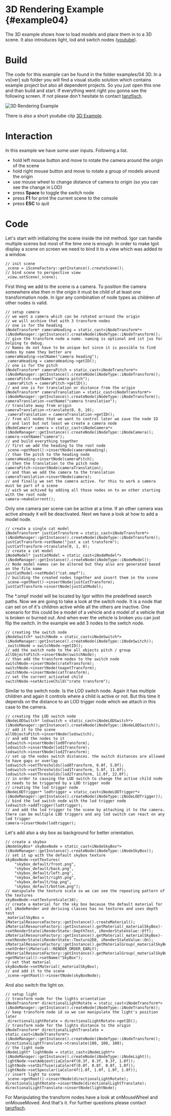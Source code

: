 3D Rendering Example                                     {#example04}
====================

The 3D example shows how to load models and place them in to a 3D scene. It also introduces light, lod and switch nodes ([youtube](https://www.youtube.com/watch?v=UQ7iFGFOv10)).

Build
=====

The code for this example can be found in the folder examples/04 3D. In a vs[ver] sub folder you will find a visual studio solution which contains example project but also all dependent projects. So you just open this one and than build and start. If everything went right you gonna see the following screen. If not please don't hesitate to contact [tanzfisch](https://github.com/tanzfisch).

![3D Rendering Example](/images/Example04_Pic1.png)

There is also a short youtube clip [3D Example](https://www.youtube.com/watch?v=UQ7iFGFOv10).

Interaction
===========

In this example we have some user inputs. Following a list.
* hold left mouse button and move to rotate the camera around the origin of the scene
* hold right mouse button and move to rotate a group of models around the origin
* use mouse wheel to change distance of camera to origin (so you can see the change in LOD)
* press **Space** to toggle the switch node
* press **F1** for print the current scene to the console
* press **ESC** to quit

Code
====

Let's start with initializing the scene inside the init method. Igor can handle multiple scenes but most of the time one is enough. In order to make Igot display a scene on screen we need to bind it to a view which was added to a window.

    // init scene
    _scene = iSceneFactory::getInstance().createScene();
    // bind scene to perspective view
    _view.setScene(_scene);

First thing we add to the scene is a camera. To position the camera somewhere else then in the origin it must be child of at least one transformation node. In Igor any combination of node types as children of other nodes is valid.

    // setup camera
    // we want a camera which can be rotated arround the origin
    // we will acchive that with 3 transform nodes
    // one is for the heading
    iNodeTransform* cameraHeading = static_cast<iNodeTransform*>(iNodeManager::getInstance().createNode(iNodeType::iNodeTransform));
    // give the transform node a name. naming is optional and ist jus for helping to debug. 
    // Names do not have to be unique but since it is possible to find nodes by name they better are
    cameraHeading->setName("camera heading");
    _cameraHeading = cameraHeading->getID();
    // one is for the pitch
    iNodeTransform* cameraPitch = static_cast<iNodeTransform*>(iNodeManager::getInstance().createNode(iNodeType::iNodeTransform));
    cameraPitch->setName("camera pitch");
    _cameraPitch = cameraPitch->getID();
    // and one is for translation or distance from the origin
    iNodeTransform* cameraTranslation = static_cast<iNodeTransform*>(iNodeManager::getInstance().createNode(iNodeType::iNodeTransform));
    cameraTranslation->setName("camera translation");
    // translate away from origin
    cameraTranslation->translate(0, 0, 10);
    _cameraTranslation = cameraTranslation->getID();
    // from all nodes that we want to control later we save the node ID
    // and last but not least we create a camera node
    iNodeCamera* camera = static_cast<iNodeCamera*>(iNodeManager::getInstance().createNode(iNodeType::iNodeCamera));
    camera->setName("camera");
    // and build everything together
    // first we add the heading to the root node
    _scene->getRoot()->insertNode(cameraHeading);
    // than the pitch to the heading node
    cameraHeading->insertNode(cameraPitch);
    // then the translation to the pitch node
    cameraPitch->insertNode(cameraTranslation);
    // and than we add the camera to the translation
    cameraTranslation->insertNode(camera);
    // and finally we set the camera active. for this to work a camera must be part of a scene 
    // wich we achived by adding all those nodes on to an other starting with the root node
    camera->makeCurrent();

Only one camera per scene can be active at a time. If an other camera was active already it will be deactivated.
Next we have a look at how to add a model node.

    // create a single cat model
    iNodeTransform* justCatTransform = static_cast<iNodeTransform*>(iNodeManager::getInstance().createNode(iNodeType::iNodeTransform));
    justCatTransform->setName("just a cat transform");
    justCatTransform->translate(0, 1, 0);
    // create a cat model
    iNodeModel* justCatModel = static_cast<iNodeModel*>(iNodeManager::getInstance().createNode(iNodeType::iNodeModel));
    // Node model names can be altered but they also are generated based on the file name
    justCatModel->setModel("cat.ompf");
    // building the created nodes together and insert them in the scene
    _scene->getRoot()->insertNode(justCatTransform);
    justCatTransform->insertNode(justCatModel);

The *.ompf model will be located by Igor within the predefined search paths.
Now we are going to take a look at the switch node. It is a node that can set on of it's children active while all the others are inactive. One scenario for this could be a model of a vehicle and a model of a vehicle that is broken or burned out. And when ever the vehicle is broken you can just flip the switch. In the example we add 3 nodes to the switch node.

    // creating the switch node
    iNodeSwitch* switchNode = static_cast<iNodeSwitch*>(iNodeManager::getInstance().createNode(iNodeType::iNodeSwitch));
    _switchNode = switchNode->getID();
    // add the switch node to the all objects pitch / group
    allObjectsPitch->insertNode(switchNode);
    // than add the transform nodes to the switch node
    switchNode->insertNode(crateTransform);
    switchNode->insertNode(teapotTransform);
    switchNode->insertNode(catTransform);
    // set the current activated child
    switchNode->setActiveChild("crate transform");

Similar to the switch node. Is the LOD switch node. Again it has multiple children and again it controls where a child is active or not. But this time it depends on the distance to an LOD trigger node which we attach in this case to the camera.

    // creating the LOD switch node
    iNodeLODSwitch* lodswitch = static_cast<iNodeLODSwitch*>(iNodeManager::getInstance().createNode(iNodeType::iNodeLODSwitch));
    // add it to the scene
    allObjectsPitch->insertNode(lodswitch);
    // and add the nodes to it
    lodswitch->insertNode(lod0Transform);
    lodswitch->insertNode(lod1Transform);
    lodswitch->insertNode(lod2Transform);
    // set up the nodes switch distances. the switch distances are allowed to have gaps or overlap
    lodswitch->setThresholds(lod0Transform, 0.0f, 5.0f);
    lodswitch->setThresholds(lod1Transform, 5.0f, 11.0f);
    lodswitch->setThresholds(lod2Transform, 11.0f, 22.0f);
    // in order to causing the LOD switch to change the active child node it needs to be triggered by a LOD trigger node
    // creating the lod trigger node
    iNodeLODTrigger* lodtrigger = static_cast<iNodeLODTrigger*>(iNodeManager::getInstance().createNode(iNodeType::iNodeLODTrigger));
    // bind the lod switch node with the lod trigger node
    lodswitch->addTrigger(lodtrigger);
    // and add the lod trigger to the scene by attaching it to the camera. there can be multiple LOD triggers and any lod switch can react on any lod trigger
    camera->insertNode(lodtrigger);

Let's add also a sky box as background for better orientation.

    // create a skybox
    iNodeSkyBox* skyBoxNode = static_cast<iNodeSkyBox*>(iNodeManager::getInstance().createNode(iNodeType::iNodeSkyBox));
    // set it up with the default skybox texture
    skyBoxNode->setTextures(
        "skybox_default/front.png",
        "skybox_default/back.png",
        "skybox_default/left.png",
        "skybox_default/right.png",
        "skybox_default/top.png",
        "skybox_default/bottom.png");
    // manipulate the texture scale so we can see the repeating pattern of the textures
    skyBoxNode->setTextureScale(10);
    // create a material for the sky box because the default material for all iNodeRender and deriving classes has no textures and uses depth test
    _materialSkyBox = iMaterialResourceFactory::getInstance().createMaterial();
    iMaterialResourceFactory::getInstance().getMaterial(_materialSkyBox)->setRenderState(iRenderState::DepthTest, iRenderStateValue::Off);
    iMaterialResourceFactory::getInstance().getMaterial(_materialSkyBox)->setRenderState(iRenderState::Texture2D0, iRenderStateValue::On);
    iMaterialResourceFactory::getInstance().getMaterialGroup(_materialSkyBox)->setOrder(iMaterial::RENDER_ORDER_EARLY);
    iMaterialResourceFactory::getInstance().getMaterialGroup(_materialSkyBox)->getMaterial()->setName("SkyBox");
    // set that material
    skyBoxNode->setMaterial(_materialSkyBox);
    // and add it to the scene
    _scene->getRoot()->insertNode(skyBoxNode);

And also switch the light on.

    // setup light
    // transform node for the lights orientation
    iNodeTransform* directionalLightRotate = static_cast<iNodeTransform*>(iNodeManager::getInstance().createNode(iNodeType::iNodeTransform));
    // keep transform node id so we can manipulate the light's position later
    _directionalLightRotate = directionalLightRotate->getID();
    // transform node for the lights distance to the origin
    iNodeTransform* directionalLightTranslate = static_cast<iNodeTransform*>(iNodeManager::getInstance().createNode(iNodeType::iNodeTransform));
    directionalLightTranslate->translate(100, 100, 100);
    // the light node
    iNodeLight* lightNode = static_cast<iNodeLight*>(iNodeManager::getInstance().createNode(iNodeType::iNodeLight));
    lightNode->setAmbient(iaColor4f(0.3f, 0.3f, 0.3f, 1.0f));
    lightNode->setDiffuse(iaColor4f(0.8f, 0.8f, 0.8f, 1.0f));
    lightNode->setSpecular(iaColor4f(1.0f, 1.0f, 1.0f, 1.0f));
    // insert light to scene
    _scene->getRoot()->insertNode(directionalLightRotate);
    directionalLightRotate->insertNode(directionalLightTranslate);
    directionalLightTranslate->insertNode(lightNode);

For Manipulating the transform nodes have a look at onMouseWheel and onMouseMoved.
And that's it. For further questions please contact [tanzfisch](https://github.com/tanzfisch).
